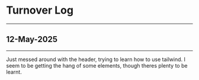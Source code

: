 # Turnover Log
---

## 12-May-2025
---
Just messed around with the header, trying to learn how to use tailwind. I seem to be getting the hang of some elements, though theres plenty to be learnt.